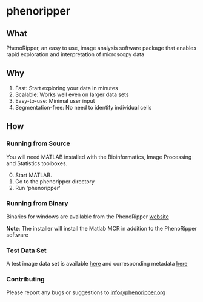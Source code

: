 phenoripper
==================

## What

PhenoRipper, an easy to use, image analysis software package that enables rapid exploration and interpretation of microscopy data

## Why

1. Fast: Start exploring your data in minutes
2. Scalable: Works well even on larger data sets
3. Easy-to-use: Minimal user input
4. Segmentation-free: No need to identify individual cells

## How

### Running from Source


You will need MATLAB installed with the Bioinformatics, Image Processing and
Statistics toolboxes.

0. Start MATLAB.
1. Go to the phenoripper directory
2. Run 'phenoripper'


### Running from Binary

Binaries for windows are available from the PhenoRipper [website](http://www.phenoripper.org)


**Note**: The installer will install the Matlab MCR in addition to the PhenoRipper software


### Test Data Set
A test image data set is available [here](http://www4.utsouthwestern.edu/altschulerwulab/phenoripper/download/Slack_PNAS_Data_Set_PNG.zip) and corresponding metadata [here](http://www4.utsouthwestern.edu/altschulerwulab/phenoripper/download/Slack_PNAS_Data_Set_PNG_Metadata.zip)


### Contributing

Please report any bugs or suggestions to info@phenoripper.org

